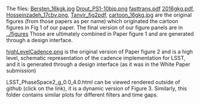 
The files:
[Bersten_16kgk.jpg](Bersten_16kgk.jpg)
[Drout_PS1-10bjp.png](Drout_PS1-10bjp.png) 
[fasttrans.pdf](fasttrans.pdf)
[2016gkg.pdf](2016gkg.pdf), 
[Hosseinzadeh_17cbv.png](Hosseinzadeh_17cbv.png),
[Tanvir_fig2pdf](Tanvir_fig2_remake.pdf),
[cartoon_16gkg.jpg](cartoon_16gkg.jpg)
 are the original figures (from those papers as per name) which originated the cartoon figures in Fig 1 of our paper. The final version of our figure panels are in [../figures](../figure)
Those are ultimately combined in Paper figure 1 and are generated through a design interface. 

[highLevelCadence.png](highLevelCadence.png) is the original version of Paper figure 2 and is a high level, schematic representation of the cadence implementation for LSST, and it is generated through a design interface (as it was in the White Paper submission) 

LSST_PhaseSpace2_g_0.0_4.0.html	can be viewed rendered outside of github (click on the link), it is a dynamic version of Figure 3. Similarly, this folder contains similar plots for different filters and time gaps. 


